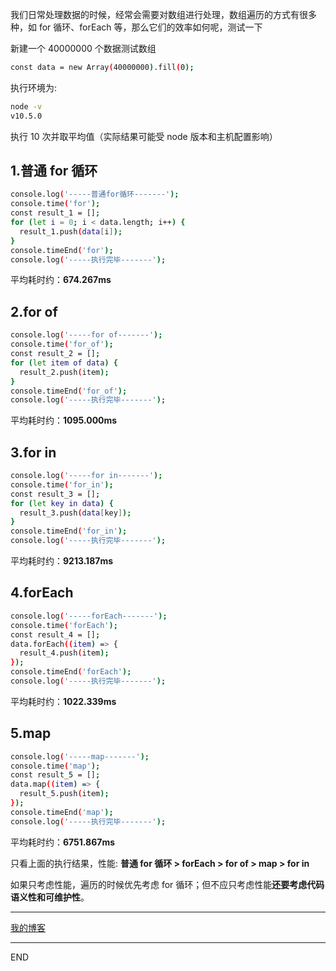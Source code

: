 我们日常处理数据的时候，经常会需要对数组进行处理，数组遍历的方式有很多种，如 for 循环、forEach 等，那么它们的效率如何呢，测试一下

新建一个 40000000 个数据测试数组

```bash
const data = new Array(40000000).fill(0);
```

执行环境为:

```bash
node -v
v10.5.0
```

执行 10 次并取平均值（实际结果可能受 node 版本和主机配置影响）

## 1.普通 for 循环

```bash
console.log('-----普通for循环-------');
console.time('for');
const result_1 = [];
for (let i = 0; i < data.length; i++) {
  result_1.push(data[i]);
}
console.timeEnd('for');
console.log('-----执行完毕-------');
```

平均耗时约：**674.267ms**

## 2.for of

```bash
console.log('-----for of-------');
console.time('for_of');
const result_2 = [];
for (let item of data) {
  result_2.push(item);
}
console.timeEnd('for_of');
console.log('-----执行完毕-------');
```

平均耗时约：**1095.000ms**

## 3.for in

```bash
console.log('-----for in-------');
console.time('for_in');
const result_3 = [];
for (let key in data) {
  result_3.push(data[key]);
}
console.timeEnd('for_in');
console.log('-----执行完毕-------');
```

平均耗时约：**9213.187ms**

## 4.forEach

```bash
console.log('-----forEach-------');
console.time('forEach');
const result_4 = [];
data.forEach((item) => {
  result_4.push(item);
});
console.timeEnd('forEach');
console.log('-----执行完毕-------');
```

平均耗时约：**1022.339ms**

## 5.map

```bash
console.log('-----map-------');
console.time('map');
const result_5 = [];
data.map((item) => {
  result_5.push(item);
});
console.timeEnd('map');
console.log('-----执行完毕-------');
```

平均耗时约：**6751.867ms**

只看上面的执行结果，性能:
**普通 for 循环 > forEach > for of > map > for in**

如果只考虑性能，遍历的时候优先考虑 for 循环；但不应只考虑性能**还要考虑代码语义性和可维护性**。

---

[我的博客](https://github.com/zhongzihao1996/my-blog/tree/master)

---

END